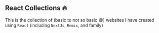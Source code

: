 ## React Collections 🔥

This is the collection of (basic to not so basic 😄) websites I have created using `React` (including `NextJs`, `Remix`, and family)
